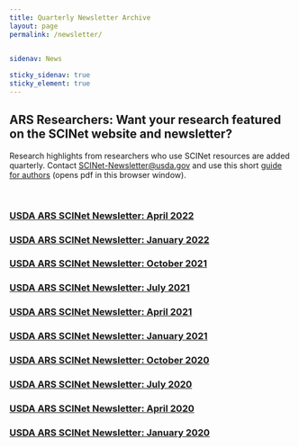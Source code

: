 ```yaml
---
title: Quarterly Newsletter Archive
layout: page
permalink: /newsletter/

 
sidenav: News

sticky_sidenav: true
sticky_element: true
---
```


## ARS Researchers: Want your research featured on the SCINet website and newsletter?

Research highlights from researchers who use SCINet resources are added quarterly. Contact [SCINet-Newsletter@usda.gov](mailto:SCINet-Newsletter@usda.gov?subject=research%20highlight) and use this short [guide for authors](/assets/pdf/research-highlights/Guide-for-SCINet-Research-Highlight-Authors.pdf) (opens pdf in this browser window).

<br>

### [USDA ARS SCINet Newsletter: April 2022](/assets/pdf/newsletters/SCINET-Newsletter-April-2022.pdf)

### [USDA ARS SCINet Newsletter: January 2022](/assets/pdf/newsletters/SCINET-Newsletter-January-2022.pdf)

### [USDA ARS SCINet Newsletter: October 2021](/assets/pdf/newsletters/SCINet-Newsletter-Oct-2021.pdf)

### [USDA ARS SCINet Newsletter: July 2021](/assets/pdf/newsletters/SCINET-Newsletter-July-2021.pdf) 

### [USDA ARS SCINet Newsletter: April 2021](/assets/pdf/newsletters/SCINET-Newsletter-April-2021.pdf) 
 
### [USDA ARS SCINet Newsletter: January 2021](/assets/pdf/newsletters/SCINet-Newsletter-January-2021.pdf) 

### [USDA ARS SCINet Newsletter: October 2020](/assets/pdf/newsletters/SCINET-Newsletter-October-2020.pdf) 

### [USDA ARS SCINet Newsletter: July 2020](/assets/pdf/newsletters/SCINET-Newsletter-July-2020.pdf) 

### [USDA ARS SCINet Newsletter: April 2020](/assets/pdf/newsletters/SCINET-Newsletter-April-2020.pdf) 

### [USDA ARS SCINet Newsletter: January 2020](https://content.govdelivery.com/accounts/USDAARS/bulletins/26f910e) 
